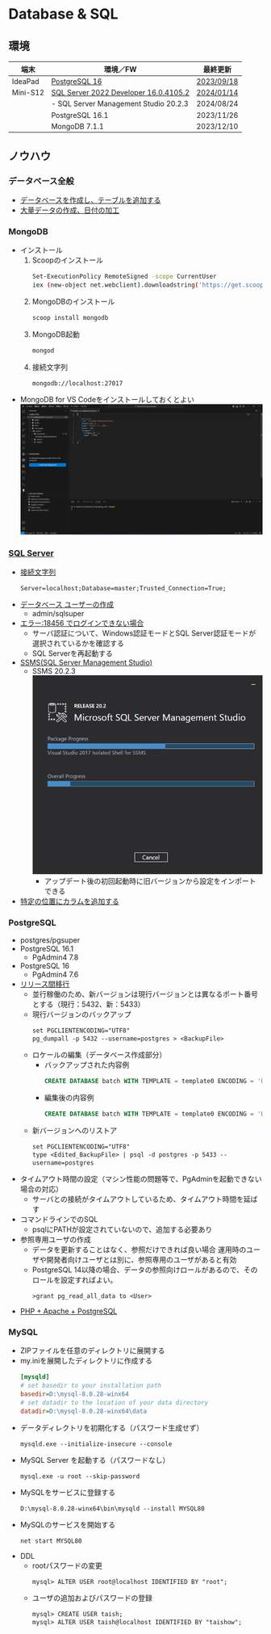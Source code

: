 # Database & SQL

##  環境

  |端末      |環境／FW                                              |最終更新
  |----------|-----------------------------------------------------|----------
  |IdeaPad   |[PostgreSQL 16](#postgresql)                         |[2023/09/18](https://www.postgresql.org/download/windows/)
  |Mini-S12  |[SQL Server 2022 Developer 16.0.4105.2](#sql-server) |[2024/01/14](https://www.microsoft.com/ja-jp/sql-server/sql-server-2022)
  |          |- SQL Server Management Studio 20.2.3                |2024/08/24
  |          |PostgreSQL 16.1                                      |2023/11/26
  |          |MongoDB 7.1.1                                        |2023/12/10

##  ノウハウ
### データベース全般
  - [データベースを作成し、テーブルを追加する](https://docs.microsoft.com/ja-jp/visualstudio/data-tools/create-a-sql-database-by-using-a-designer?view=vs-2019)
  - [大量データの作成、日付の加工](https://www.excellence-blog.com/2017/06/01/sql-server%E3%81%B8%E5%A4%A7%E9%87%8F%E3%81%AE%E3%83%87%E3%83%BC%E3%82%BF%E3%82%92%E9%AB%98%E9%80%9F%E3%81%A7%E8%BF%BD%E5%8A%A0%E3%81%99%E3%82%8B/)
### MongoDB
  - インストール
    1.  Scoopのインストール
        ```sh
        Set-ExecutionPolicy RemoteSigned -scope CurrentUser
        iex (new-object net.webclient).downloadstring('https://get.scoop.sh') 
        ```
    1.  MongoDBのインストール
        ```sh
        scoop install mongodb
        ```
    1.  MongoDB起動
        ```sh
        mongod
        ```
    1.  接続文字列
        ```
        mongodb://localhost:27017
        ```
  - MongoDB for VS Codeをインストールしておくとよい
    ![VSCode](../images/MongoDB/20231216_MongoDB_VSCode.png)
### [SQL Server](https://www.microsoft.com/ja-jp/sql-server/sql-server-2022)
  - [接続文字列](https://learn.microsoft.com/ja-jp/sql/connect/ado-net/connection-string-syntax?view=sql-server-ver16)
    ```
    Server=localhost;Database=master;Trusted_Connection=True;
    ```
  - [データベース ユーザーの作成](https://learn.microsoft.com/ja-jp/sql/relational-databases/security/authentication-access/create-a-database-user?view=sql-server-ver16)
    - admin/sqlsuper
  - [エラー:18456 でログインできない場合](https://qiita.com/sugasaki/items/a95c2495085e32851707)
    - サーバ認証について、Windows認証モードとSQL Server認証モードが選択されているかを確認する
    - SQL Serverを再起動する
  - [SSMS(SQL Server Management Studio)](https://learn.microsoft.com/ja-jp/sql/ssms/download-sql-server-management-studio-ssms?view=sql-server-ver16)
    - SSMS 20.2.3
      ![Setup](../images/Database/20240824_Install_SSMS20.2.3.png)
      - アップデート後の初回起動時に旧バージョンから設定をインポートできる
  - [特定の位置にカラムを追加する](https://urashita.com/archives/13652)
### PostgreSQL
  - postgres/pgsuper
  - PostgreSQL 16.1
    - PgAdmin4 7.8
  - PostgreSQL 16
    - PgAdmin4 7.6
  - [リリース間移行](https://www.postgresql.jp/docs/9.0/migration.html)
    - 並行稼働のため、新バージョンは現行バージョンとは異なるポート番号とする（現行：5432、新：5433）
    - 現行バージョンのバックアップ
      ```
      set PGCLIENTENCODING="UTF8"
      pg_dumpall -p 5432 --username=postgres > <BackupFile>
      ```
    - ロケールの編集（データベース作成部分）
      - バックアップされた内容例
        ```sql
        CREATE DATABASE batch WITH TEMPLATE = template0 ENCODING = 'UTF8' LOCALE_PROVIDER = libc LOCALE = 'Japanese_Japan.932';
        ```
      - 編集後の内容例
        ```sql
        CREATE DATABASE batch WITH TEMPLATE = template0 ENCODING = 'UTF8' LC_COLLATE = 'Japanese_Japan.932' LC_CTYPE = 'Japanese_Japan.932';
        ```
    - 新バージョンへのリストア
      ```
      set PGCLIENTENCODING="UTF8"
      type <Edited_BackupFile> | psql -d postgres -p 5433 --username=postgres
      ```
  - タイムアウト時間の設定（マシン性能の問題等で、PgAdminを起動できない場合の対応）
    - サーバとの接続がタイムアウトしているため、タイムアウト時間を延ばす
  - コマンドラインでのSQL
    - psqlにPATHが設定されていないので、追加する必要あり
  - 参照専用ユーザの作成
    - データを更新することはなく、参照だけできれば良い場合
      運用時のユーザや開発者向けユーザとは別に、参照専用のユーザがあると有効
    - PostgreSQL 14以降の場合、データの参照向けロールがあるので、そのロールを設定すればよい。
      ```
      >grant pg_read_all_data to <User>
      ```
  - [PHP + Apache + PostgreSQL](./Php.md#postgresql)
### MySQL
  - ZIPファイルを任意のディレクトリに展開する
  - my.iniを展開したディレクトリに作成する
    ```ini
    [mysqld]
    # set basedir to your installation path
    basedir=D:\mysql-8.0.28-winx64
    # set datadir to the location of your data directory
    datadir=D:\mysql-8.0.28-winx64\data
    ```
  - データディレクトリを初期化する（パスワード生成せず）
    ```
    mysqld.exe --initialize-insecure --console
    ```
  - MySQL Server を起動する（パスワードなし）
    ```
    mysql.exe -u root --skip-password
    ```
  - MySQLをサービスに登録する
    ```
    D:\mysql-8.0.28-winx64\bin\mysqld --install MYSQL80
    ```
  - MySQLのサービスを開始する
    ```
    net start MYSQL80
    ```
  - DDL
    * rootパスワードの変更
      ```
      mysql> ALTER USER root@localhost IDENTIFIED BY "root";
      ```
    * ユーザの追加およびパスワードの登録
      ```
      mysql> CREATE USER taish;
      mysql> ALTER USER taish@localhost IDENTIFIED BY "taishow";
      ```
